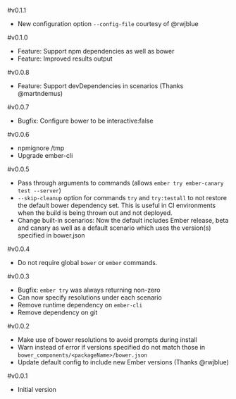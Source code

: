 #v0.1.1
- New configuration option `--config-file` courtesy of @rwjblue

#v0.1.0
- Feature: Support npm dependencies as well as bower
- Feature: Improved results output

#v0.0.8
- Feature: Support devDependencies in scenarios (Thanks @martndemus)
 
#v0.0.7
- Bugfix: Configure bower to be interactive:false

#v0.0.6
- npmignore /tmp
- Upgrade ember-cli

#v0.0.5
- Pass through arguments to commands (allows `ember try ember-canary test --server`)
- `--skip-cleanup` option for commands `try` and `try:testall` to not restore the default bower dependency set. This is useful in CI environments when the build is being thrown out and not deployed.
- Change built-in scenarios: Now the default includes Ember release, beta and canary as well as a default scenario which uses the version(s) specified in bower.json

#v0.0.4
- Do not require global `bower` or `ember` commands.

#v0.0.3
- Bugfix: `ember try` was always returning non-zero
- Can now specify resolutions under each scenario
- Remove runtime dependency on `ember-cli`
- Remove dependency on git

#v0.0.2
- Make use of bower resolutions to avoid prompts during install
- Warn instead of error if versions specified do not match those in `bower_components/<packageName>/bower.json`
- Update default config to include new Ember versions (Thanks @rwjblue)

#v0.0.1
- Initial version
